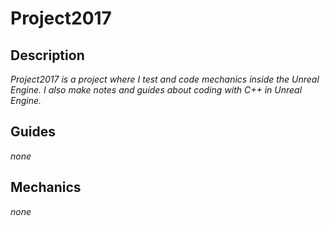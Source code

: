 # Project2017
## Description
_Project2017 is a project where I test and code mechanics inside the Unreal Engine. I also make notes and guides about coding with C++ in Unreal Engine._
## Guides
_none_
## Mechanics
_none_

